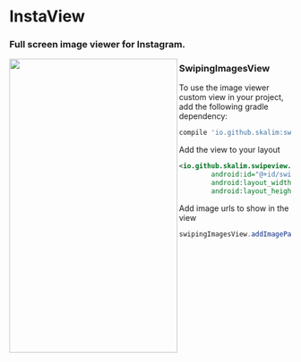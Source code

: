 # InstaView
### Full screen image viewer for Instagram.
<img src="swiping.gif" align="left" height="526" width="300" >

### SwipingImagesView
To use the image viewer custom view in your project, add the following gradle dependency:
```gradle
compile 'io.github.skalim:swiping-images-view:1.0.0'
```

Add the view to your layout
```xml
<io.github.skalim.swipeview.SwipingImagesView
        android:id="@+id/swiping_view"
        android:layout_width="match_parent"
        android:layout_height="match_parent" />
```

Add image urls to show in the view
```java
swipingImagesView.addImagePaths(paths);
```




